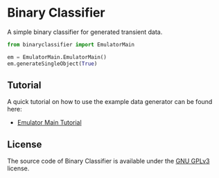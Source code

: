 # Binary Classifier
A simple binary classifier for generated transient data.

```python
from binaryclassifier import EmulatorMain

em = EmulatorMain.EmulatorMain()
em.generateSingleObject(True)
```

## Tutorial
A quick tutorial on how to use the example data generator can be found here:

* [Emulator Main Tutorial](tutorial/EmulatorMain.ipynb)

## License
The source code of Binary Classifier is available under the [GNU GPLv3](https://www.gnu.org/licenses/gpl-3.0.en.html) license.

